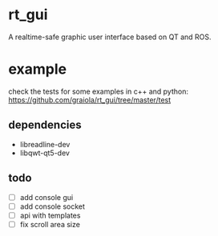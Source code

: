 # rt_gui

A realtime-safe graphic user interface based on QT and ROS. 

# example

check the tests for some examples in c++ and python: https://github.com/graiola/rt_gui/tree/master/test


## dependencies

- libreadline-dev
- libqwt-qt5-dev

## todo
- [ ] add console gui
- [ ] add console socket
- [ ] api with templates
- [ ] fix scroll area size
